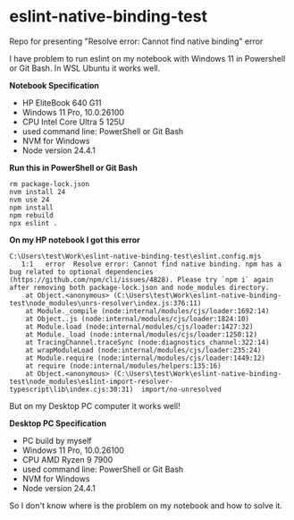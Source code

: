 # eslint-native-binding-test
Repo for presenting "Resolve error: Cannot find native binding" error

I have problem to run eslint on my notebook with Windows 11 in Powershell or Git Bash. 
In WSL Ubuntu it works well.

**Notebook Specification**
- HP EliteBook 640 G11
- Windows 11 Pro, 10.0.26100
- CPU Intel Core Ultra 5 125U
- used command line: PowerShell or Git Bash
- NVM for Windows
- Node version 24.4.1

**Run this in PowerShell or Git Bash**
```
rm package-lock.json
nvm install 24
nvm use 24
npm install
npm rebuild
npx eslint .
```

**On my HP notebook I got this error**
```
C:\Users\test\Work\eslint-native-binding-test\eslint.config.mjs
   1:1   error  Resolve error: Cannot find native binding. npm has a bug related to optional dependencies (https://github.com/npm/cli/issues/4828). Please try `npm i` again after removing both package-lock.json and node_modules directory.
    at Object.<anonymous> (C:\Users\test\Work\eslint-native-binding-test\node_modules\unrs-resolver\index.js:376:11)
    at Module._compile (node:internal/modules/cjs/loader:1692:14)
    at Object..js (node:internal/modules/cjs/loader:1824:10)
    at Module.load (node:internal/modules/cjs/loader:1427:32)
    at Module._load (node:internal/modules/cjs/loader:1250:12)
    at TracingChannel.traceSync (node:diagnostics_channel:322:14)
    at wrapModuleLoad (node:internal/modules/cjs/loader:235:24)
    at Module.require (node:internal/modules/cjs/loader:1449:12)
    at require (node:internal/modules/helpers:135:16)
    at Object.<anonymous> (C:\Users\test\Work\eslint-native-binding-test\node_modules\eslint-import-resolver-typescript\lib\index.cjs:30:31)  import/no-unresolved
```

But on my Desktop PC computer it works well!

**Desktop PC Specification**
- PC build by myself
- Windows 11 Pro, 10.0.26100
- CPU AMD Ryzen 9 7900
- used command line: PowerShell or Git Bash
- NVM for Windows
- Node version 24.4.1

So I don't know where is the problem on my notebook and how to solve it.